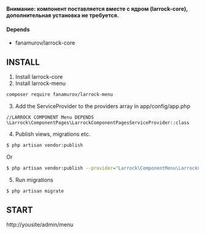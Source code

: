**Внимание: компонент поставляется вместе с ядром (larrock-core), дополнительная установка не требуется.**

#### Depends
- fanamurov/larrock-core

## INSTALL

1. Install larrock-core
2. Install larrock-menu
  ```sh
  composer require fanamurov/larrock-menu
  ```

3. Add the ServiceProvider to the providers array in app/config/app.php
  ```
  //LARROCK COMPONENT Menu DEPENDS
  \Larrock\ComponentPages\LarrockComponentPagesServiceProvider::class
  ```

4. Publish views, migrations etc.
  ```sh
  $ php artisan vendor:publish
  ```
  Or
  ```sh
  $ php artisan vendor:publish --provider="Larrock\ComponentMenu\LarrockComponentMenuServiceProvider"
  ```
  
5. Run migrations
  ```sh
  $ php artisan migrate
  ```

## START
http://yousite/admin/menu